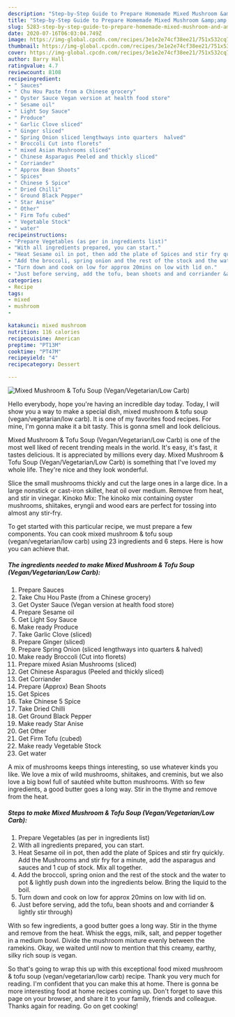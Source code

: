 ```yaml
---
description: "Step-by-Step Guide to Prepare Homemade Mixed Mushroom &amp;amp; Tofu Soup (Vegan/Vegetarian/Low Carb)"
title: "Step-by-Step Guide to Prepare Homemade Mixed Mushroom &amp;amp; Tofu Soup (Vegan/Vegetarian/Low Carb)"
slug: 5283-step-by-step-guide-to-prepare-homemade-mixed-mushroom-and-amp-tofu-soup-vegan-vegetarian-low-carb
date: 2020-07-16T06:03:04.749Z
image: https://img-global.cpcdn.com/recipes/3e1e2e74cf38ee21/751x532cq70/mixed-mushroom-tofu-soup-veganvegetarianlow-carb-recipe-main-photo.jpg
thumbnail: https://img-global.cpcdn.com/recipes/3e1e2e74cf38ee21/751x532cq70/mixed-mushroom-tofu-soup-veganvegetarianlow-carb-recipe-main-photo.jpg
cover: https://img-global.cpcdn.com/recipes/3e1e2e74cf38ee21/751x532cq70/mixed-mushroom-tofu-soup-veganvegetarianlow-carb-recipe-main-photo.jpg
author: Barry Hall
ratingvalue: 4.7
reviewcount: 8108
recipeingredient:
- " Sauces"
- " Chu Hou Paste from a Chinese grocery"
- " Oyster Sauce Vegan version at health food store"
- " Sesame oil"
- " Light Soy Sauce"
- " Produce"
- " Garlic Clove sliced"
- " Ginger sliced"
- " Spring Onion sliced lengthways into quarters  halved"
- " Broccoli Cut into florets"
- " mixed Asian Mushrooms sliced"
- " Chinese Asparagus Peeled and thickly sliced"
- " Corriander"
- " Approx Bean Shoots"
- " Spices"
- " Chinese 5 Spice"
- " Dried Chilli"
- " Ground Black Pepper"
- " Star Anise"
- " Other"
- " Firm Tofu cubed"
- " Vegetable Stock"
- " water"
recipeinstructions:
- "Prepare Vegetables (as per in ingredients list)"
- "With all ingredients prepared, you can start."
- "Heat Sesame oil in pot, then add the plate of Spices and stir fry quickly. Add the Mushrooms and stir fry for a minute, add the asparagus and sauces and 1 cup of stock. Mix all together."
- "Add the broccoli, spring onion and the rest of the stock and the water to pot &amp; lightly push down into the ingredients below. Bring the liquid to the boil."
- "Turn down and cook on low for approx 20mins on low with lid on."
- "Just before serving, add the tofu, bean shoots and and corriander &amp; lightly stir through)"
categories:
- Recipe
tags:
- mixed
- mushroom
- 

katakunci: mixed mushroom  
nutrition: 116 calories
recipecuisine: American
preptime: "PT13M"
cooktime: "PT47M"
recipeyield: "4"
recipecategory: Dessert

---
```



![Mixed Mushroom &amp; Tofu Soup (Vegan/Vegetarian/Low Carb)](https://img-global.cpcdn.com/recipes/3e1e2e74cf38ee21/751x532cq70/mixed-mushroom-tofu-soup-veganvegetarianlow-carb-recipe-main-photo.jpg)

Hello everybody, hope you're having an incredible day today. Today, I will show you a way to make a special dish, mixed mushroom &amp; tofu soup (vegan/vegetarian/low carb). It is one of my favorites food recipes. For mine, I'm gonna make it a bit tasty. This is gonna smell and look delicious.

Mixed Mushroom &amp; Tofu Soup (Vegan/Vegetarian/Low Carb) is one of the most well liked of recent trending meals in the world. It's easy, it's fast, it tastes delicious. It is appreciated by millions every day. Mixed Mushroom &amp; Tofu Soup (Vegan/Vegetarian/Low Carb) is something that I've loved my whole life. They're nice and they look wonderful.

Slice the small mushrooms thickly and cut the large ones in a large dice. In a large nonstick or cast-iron skillet, heat oil over medium. Remove from heat, and stir in vinegar. Kinoko Mix: The kinoko mix containing oyster mushrooms, shiitakes, eryngii and wood ears are perfect for tossing into almost any stir-fry.


To get started with this particular recipe, we must prepare a few components. You can cook mixed mushroom &amp; tofu soup (vegan/vegetarian/low carb) using 23 ingredients and 6 steps. Here is how you can achieve that.

<!--inarticleads1-->

##### The ingredients needed to make Mixed Mushroom &amp; Tofu Soup (Vegan/Vegetarian/Low Carb):

1. Prepare  Sauces
1. Take  Chu Hou Paste (from a Chinese grocery)
1. Get  Oyster Sauce (Vegan version at health food store)
1. Prepare  Sesame oil
1. Get  Light Soy Sauce
1. Make ready  Produce
1. Take  Garlic Clove (sliced)
1. Prepare  Ginger (sliced)
1. Prepare  Spring Onion (sliced lengthways into quarters &amp; halved)
1. Make ready  Broccoli (Cut into florets)
1. Prepare  mixed Asian Mushrooms (sliced)
1. Get  Chinese Asparagus (Peeled and thickly sliced)
1. Get  Corriander
1. Prepare  (Approx) Bean Shoots
1. Get  Spices
1. Take  Chinese 5 Spice
1. Take  Dried Chilli
1. Get  Ground Black Pepper
1. Make ready  Star Anise
1. Get  Other
1. Get  Firm Tofu (cubed)
1. Make ready  Vegetable Stock
1. Get  water


A mix of mushrooms keeps things interesting, so use whatever kinds you like. We love a mix of wild mushrooms, shiitakes, and creminis, but we also love a big bowl full of sautéed white button mushrooms. With so few ingredients, a good butter goes a long way. Stir in the thyme and remove from the heat. 

<!--inarticleads2-->

##### Steps to make Mixed Mushroom &amp; Tofu Soup (Vegan/Vegetarian/Low Carb):

1. Prepare Vegetables (as per in ingredients list)
1. With all ingredients prepared, you can start.
1. Heat Sesame oil in pot, then add the plate of Spices and stir fry quickly. Add the Mushrooms and stir fry for a minute, add the asparagus and sauces and 1 cup of stock. Mix all together.
1. Add the broccoli, spring onion and the rest of the stock and the water to pot &amp; lightly push down into the ingredients below. Bring the liquid to the boil.
1. Turn down and cook on low for approx 20mins on low with lid on.
1. Just before serving, add the tofu, bean shoots and and corriander &amp; lightly stir through)


With so few ingredients, a good butter goes a long way. Stir in the thyme and remove from the heat. Whisk the eggs, milk, salt, and pepper together in a medium bowl. Divide the mushroom mixture evenly between the ramekins. Okay, we waited until now to mention that this creamy, earthy, silky rich soup is vegan. 

So that's going to wrap this up with this exceptional food mixed mushroom &amp; tofu soup (vegan/vegetarian/low carb) recipe. Thank you very much for reading. I'm confident that you can make this at home. There is gonna be more interesting food at home recipes coming up. Don't forget to save this page on your browser, and share it to your family, friends and colleague. Thanks again for reading. Go on get cooking!
